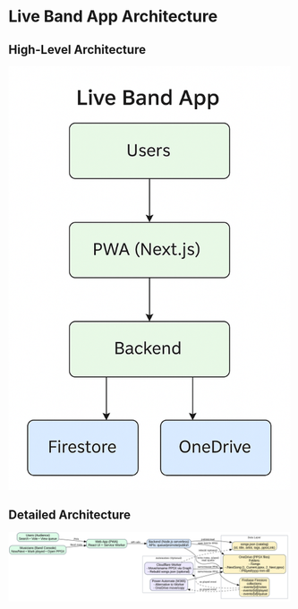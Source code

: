 # Live Band App Architecture

## High-Level Architecture
![High Level](./docs/highLevelArchitecture.png)


## Detailed Architecture
![High Level](./docs/proposedDetailedArchitecture_v1.png)
